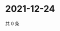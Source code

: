 # 2021-12-24

共 0 条

<!-- BEGIN WEIBO -->
<!-- 最后更新时间 Fri Dec 24 2021 02:00:46 GMT+0800 (China Standard Time) -->

<!-- END WEIBO -->
